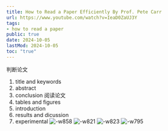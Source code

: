 ```yaml
---
title: How to Read a Paper Efficiently By Prof. Pete Carr
url: https://www.youtube.com/watch?v=IeaD0ZaUJ3Y
tags:
- how to read a paper
public: true
date: 2024-10-05
lastMod: 2024-10-05
toc: "true"
---
```


判断论文
1. title and keywords
2. abstract
3. conclusion
阅读论文
1. tables and figures
2. introduction
3. results and dicussion
4. experimental
![-w858](https://media.xiang578.com/15325188414066.jpg)
![-w821](https://media.xiang578.com/15325189229759.jpg)
![-w823](https://media.xiang578.com/15325189866379.jpg)
![-w795](https://media.xiang578.com/15325191009136.jpg)